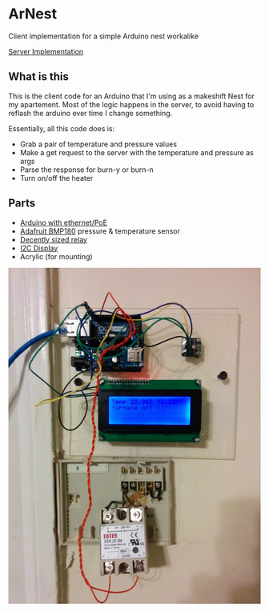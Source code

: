 # ArNest
Client implementation for a simple Arduino nest workalike

[Server Implementation](https://github.com/rschlaikjer/GoNest)

## What is this
This is the client code for an Arduino that I'm using as a makeshift Nest for my
apartement. Most of the logic happens in the server, to avoid having to reflash
the arduino ever time I change something.

Essentially, all this code does is:
- Grab a pair of temperature and pressure values
- Make a get request to the server with the temperature and pressure as args
- Parse the response for burn-y or burn-n
- Turn on/off the heater

## Parts
- [Arduino with ethernet/PoE](http://amzn.com/B005EJMQ9U)
- [Adafruit BMP180](http://amzn.com/B00JHJB2V6) pressure & temperature sensor
- [Decently sized relay](http://amzn.com/B00C8R6HWS)
- [I2C Display](http://amzn.com/B0080DYTZQ)
- Acrylic (for mounting)

![Finished Device](/arnest.jpg?raw=true "Device")
